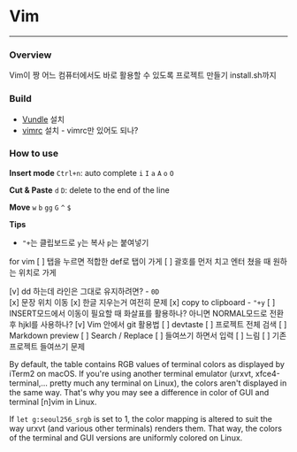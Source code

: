 # Vim

---

### Overview
Vim이 짱
어느 컴퓨터에서도 바로 활용할 수 있도록 프로젝트 만들기 install.sh까지

### Build
- [Vundle](https://github.com/VundleVim/Vundle.vim) 설치
- [vimrc](https://github.com/oognus/vim.git) 설치 - vimrc만 있어도 되나?

### How to use

**Insert mode**
`Ctrl+n`: auto complete
`i` `I`
`a` `A`
`o` `O`

**Cut & Paste**
`d` `D`: delete to the end of the line

**Move**
`w`
`b`
`gg` `G`
`^`
`$`

**Tips**
- `"+`는 클립보드로 `y`는 복사 `p`는 붙여넣기

for vim
[ ] 탭을 누르면 적합한 def로 탭이 가게 
[ ] 괄호를 먼저 치고 엔터 쳤을 때 원하는 위치로 가게

[v] dd 하는데 라인은 그대로 유지하려면? - `0D`  
[x] 문장 위치 이동
[x] 한글 지우는거 여전히 문제
[x] copy to clipboard - `"+y`
[ ] INSERT모드에서 이동이 필요할 때 화살표를 활용하나? 아니면 NORMAL모드로 전환 후 hjkl를 사용하나?
[v] Vim 안에서 git 활용법
[ ] devtaste
[ ] 프로젝트 전체 검색
[ ] Markdown preview
[ ] Search / Replace
[ ] 들여쓰기 하면서 입력
[ ] 느림
[ ] 기존 프로젝트 들여쓰기 문제




By default, the table contains RGB values of terminal colors as displayed by
iTerm2 on macOS. If you're using another terminal emulator (urxvt,
xfce4-terminal,... pretty much any terminal on Linux), the colors aren't
displayed in the same way. That's why you may see a difference in color of GUI
and terminal [n]vim in Linux.

If `let g:seoul256_srgb` is set to 1, the color mapping is altered
to suit the way urxvt (and various other terminals) renders them. That way, the
colors of the terminal and GUI versions are uniformly colored on Linux.
